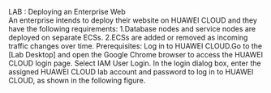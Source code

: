 LAB : Deploying an Enterprise Web  
An enterprise intends to deploy their website on HUAWEI CLOUD and they have the 
following requirements: 
1.Database nodes and service nodes are deployed on separate ECSs. 
2.ECSs are added or removed as incoming traffic changes over time. 
Prerequisites: Log in to HUAWEI CLOUD.Go to the [Lab Desktop] and open the Google 
Chrome browser to access the HUAWEI CLOUD login page. Select IAM User Login. In the 
login dialog box, enter the assigned HUAWEI CLOUD lab account and password to log in to 
HUAWEI CLOUD, as shown in the following figure.
